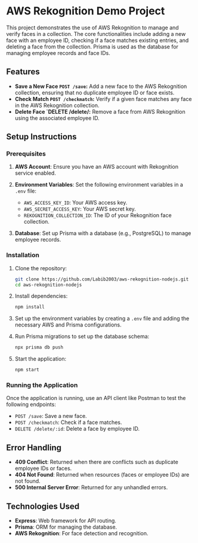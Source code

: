 # AWS Rekognition Demo Project

This project demonstrates the use of AWS Rekognition to manage and verify faces in a collection. The core functionalities include adding a new face with an employee ID, checking if a face matches existing entries, and deleting a face from the collection. Prisma is used as the database for managing employee records and face IDs.

## Features

- **Save a New Face `POST /save`:** Add a new face to the AWS Rekognition collection, ensuring that no duplicate employee ID or face exists.
- **Check Match `POST /checkmatch`:** Verify if a given face matches any face in the AWS Rekognition collection.
- **Delete Face `DELETE /delete/:** Remove a face from AWS Rekognition using the associated employee ID.

## Setup Instructions

### Prerequisites

1. **AWS Account**: Ensure you have an AWS account with Rekognition service enabled.
2. **Environment Variables**: Set the following environment variables in a `.env` file:

   - `AWS_ACCESS_KEY_ID`: Your AWS access key.
   - `AWS_SECRET_ACCESS_KEY`: Your AWS secret key.
   - `REKOGNITION_COLLECTION_ID`: The ID of your Rekognition face collection.

3. **Database**: Set up Prisma with a database (e.g., PostgreSQL) to manage employee records.

### Installation

1. Clone the repository:

   ```bash
   git clone https://github.com/Labib2003/aws-rekognition-nodejs.git
   cd aws-rekognition-nodejs
   ```

2. Install dependencies:

   ```bash
   npm install
   ```

3. Set up the environment variables by creating a `.env` file and adding the necessary AWS and Prisma configurations.

4. Run Prisma migrations to set up the database schema:

   ```bash
   npx prisma db push
   ```

5. Start the application:
   ```bash
   npm start
   ```

### Running the Application

Once the application is running, use an API client like Postman to test the following endpoints:

- `POST /save`: Save a new face.
- `POST /checkmatch`: Check if a face matches.
- `DELETE /delete/:id`: Delete a face by employee ID.

## Error Handling

- **409 Conflict**: Returned when there are conflicts such as duplicate employee IDs or faces.
- **404 Not Found**: Returned when resources (faces or employee IDs) are not found.
- **500 Internal Server Error**: Returned for any unhandled errors.

## Technologies Used

- **Express**: Web framework for API routing.
- **Prisma**: ORM for managing the database.
- **AWS Rekognition**: For face detection and recognition.
